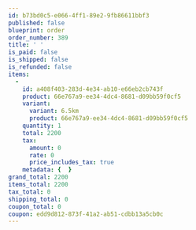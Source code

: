 ```yaml
---
id: b73bd0c5-e066-4ff1-89e2-9fb86611bbf3
published: false
blueprint: order
order_number: 389
title: ' '
is_paid: false
is_shipped: false
is_refunded: false
items:
  -
    id: a408f403-283d-4e34-ab10-e66eb2cb743f
    product: 66e767a9-ee34-4dc4-8681-d09bb59f0cf5
    variant:
      variant: 6.5km
      product: 66e767a9-ee34-4dc4-8681-d09bb59f0cf5
    quantity: 1
    total: 2200
    tax:
      amount: 0
      rate: 0
      price_includes_tax: true
    metadata: {  }
grand_total: 2200
items_total: 2200
tax_total: 0
shipping_total: 0
coupon_total: 0
coupon: edd9d812-873f-41a2-ab51-cdbb13a5cb0c
---
```

